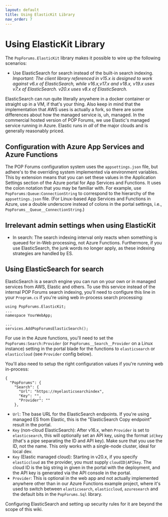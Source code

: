 ```yaml
---
layout: default
title: Using ElasticKit Library
nav_order: 7
---
```

# Using ElasticKit Library
The `PopForums.ElasticKit` library makes it possible to wire up the following scenarios:
* Use ElasticSearch for search instead of the built-in search indexing. _Important: The client library referenced in v15.x is designed to work against v6.x of ElasticSearch, while v16.x,v17.x and v18.x, v19.x uses v7.x of ElasticSearch. v20.x uses v8.x of ElasticSearch._

ElasticSearch can run quite literally anywhere in a docker container or straight up in a VM, if that's your thing. Also keep in mind that the implementation that AWS uses is actually a fork, so there are some differences about how the managed service is, uh, managed. In the commercial hosted version of POP Forums, we use Elastic's managed service running in Azure. Elastic runs in _all_ of the major clouds and is generally reasonably priced.

## Configuration with Azure App Services and Azure Functions

The POP Forums configuration system uses the `appsettings.json` file, but adhere's to the overriding system implemented via environment variables. This by extension means that you can set these values in the Application Settings section of the Azure portal for App Services and Functions. It uses the colon notation that you may be familiar with. For example, use `PopForums:Queue:ConnectionString` to correspond to the hierarchy of the `appsettings.json` file. (For Linux-based App Services and Functions in Azure, use a double underscore instead of colons in the portal settings, i.e., `PopForums__Queue__ConnectionString`.)

## Irrelevant admin settings when using ElasticKit

* In search: The search indexing interval only reacts when something is queued for in-Web processing, not Azure Functions. Furthermore, if you use ElasticSearch, the junk words no longer apply, as these indexing strategies are handled by ES.

## Using ElasticSearch for search
ElasticSearch is a search engine you can run on your own or in managed services from AWS, Elastic and others. To use this service instead of the internal POP Forums search indexing, you'll need to configure this line in your `Program.cs` if you're using web in-process search processing:

```
using PopForums.ElasticKit;
...
namespace YourWebApp;

...
services.AddPopForumsElasticSearch();
```

For use in the Azure functions, you'll need to set the `PopForums:Search:Provider` (or `PopForums__Search__Provider` on a Linux instance) setting in the portal blade for the functions to `elasticsearch` or `elasticcloud` (see `Provider` config below).

You'll also need to setup the right configuration values if you're running web in-process:

```
{
  "PopForums": {
    "Search": {
      "Url": "https://myelasticsearchindex",
      "Key": "",
      "Provider": ""
    },
```
* `Url`: The base URL for the ElasticSearch endpoints. If you're using managed ES from Elastic, this is the "ElasticSearch Copy endpoint" result in the portal.
* `Key` (non-cloud ElasticSearch): After v16.x, when `Provider` is set to `elasticsearch`, this will optionally set an API key, using the format `id|key` (that's a pipe separating the ID and API key). Make sure that you use the ID, not the name. This only works with a single-node cluster, ideal for local dev.
* `Key` (Elastic managed cloud): Starting in v20.x, if you specify `elasticcloud` as the provider, you must supply `cloudID|APIkey`. The cloud ID is the big string in given in the portal with the deployment, and the API key is generated via the API console in the portal.
* `Provider`: This is optional in the web app and not actually implemented anywhere other than in our Azure Functions example project, where it's used to switch between `elasticsearch`, `elasticcloud`, `azuresearch` and the default bits in the `PopForums.Sql` library.

Configuring ElasticSearch and setting up security rules for it are beyond the scope of this wiki.
